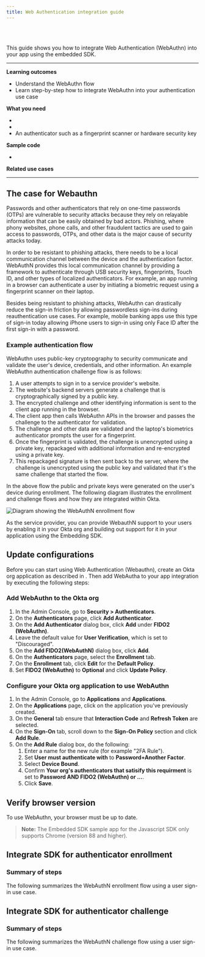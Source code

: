 ```yaml
---
title: Web Authentication integration guide
---
```


<div class="oie-embedded-sdk">

<ApiLifecycle access="ie" /><br>
<ApiLifecycle access="Limited GA" /><br>

<StackSelector />

This guide shows you how to integrate Web Authentication (WebAuthn) into your app using the embedded SDK.

---
**Learning outcomes**

* Understand the WebAuthn flow
* Learn step-by-step how to integrate WebAuthn into your authentication use case

**What you need**

* <StackSnippet snippet="orgconfigurepwdonly" />
* <StackSnippet snippet="oiesdksetup" />
* An authenticator such as a fingerprint scanner or hardware security key

**Sample code**

* <StackSnippet snippet="samplecode" />

**Related use cases**

<StackSnippet snippet="relatedusecases" />

---

## The case for Webauthn

Passwords and other authenticators that rely on one-time passwords (OTPs) are vulnerable to security attacks because they rely on relayable information that can be easily obtained by bad actors. Phishing, where phony websites, phone calls, and other fraudulent tactics are used to gain access to passwords, OTPs, and other data is the major cause of security attacks today.

In order to be resistant to phishing attacks, there needs to be a local communication channel between the device and the authentication factor. WebAuthN provides this local communication channel by providing a framework to authenticate through USB security keys, fingerprints, Touch ID, and other types of localized authenticators. For example, an app running in a browser can authenticate a user by initiating a biometric request using a fingerprint scanner on their laptop.

Besides being resistant to phishing attacks, WebAuthn can drastically reduce the sign-in friction by allowing passwordless sign-ins during reauthentication use cases. For example, mobile banking apps use this type of sign-in today allowing iPhone users to sign-in using only Face ID after the first sign-in with a password.

### Example authentication flow

WebAuthn uses public-key cryptopgraphy to security communicate and validate the user's device, credentials, and other information. An example WebAuthn authentication challenge flow is as follows:

1. A user attempts to sign in to a service provider's website.
1. The website's backend servers generate a challenge that is cryptographically signed by a public key.
1. The encrypted challenge and other identifying information is sent to the client app running in the browser.
1. The client app then calls WebAuthn APIs in the browser and passes the challenge to the authenticator for validation.
1. The challenge and other data are validated and the laptop's biometrics authenticator prompts the user for a fingerprint.
1. Once the fingerprint is validated, the challenge is unencrypted using a private key, repackaged with additional information and re-encrypted using a private key.
1. This repackaged signature is then sent back to the server, where the challenge is unencrypted using the public key and validated that it's the same challenge that started the flow.

In the above flow the public and private keys were generated on the user's device during enrollment. The following diagram illustrates the enrollment and challenge flows and how they are integrated within Okta.

<div class="common-image-format">

![Diagram showing the WebAuthN enrollment flow](/img/authenticators/authenti.png)

</div>

As the service provider, you can provide WebauthN support to your users by enabling it in your Okta org and building out support for it in your application using the Embedding SDK.

## Update configurations

Before you can start using Web Authentication (Webauthn), create an Okta org application as described in <StackSnippet snippet="orgconfigurepwdonly" inline/>. Then add WebAutha to your app integration by executing the following steps:

### Add WebAuthn to the Okta org

1. In the Admin Console, go to **Security > Authenticators**.
1. On the **Authenticators** page, click **Add Authenticator**.
1. On the **Add Authenticator** dialog box, click **Add** under **FIDO2 (WebAuthn)**.
1. Leave the default value for **User Verification**, which is set to "Discouraged".
1. On the **Add FIDO2(WebAuthN)** dialog box, click **Add**.
1. On the **Authenticators** page, select the **Enrollment** tab.
1. On the **Enrollment** tab, click **Edit** for the **Default Policy**.
1. Set **FIDO2 (WebAuthn)** to **Optional** and click **Update Policy**.

### Configure your Okta org application to use WebAuthn

1. In the Admin Console, go to **Applications** and **Applications**.
1. On the **Applications** page, click on the application you've previously created.
1. On the **General** tab ensure that **Interaction Code** and **Refresh Token** are selected.
1. On the **Sign-On** tab, scroll down to the **Sign-On Policy** section and click **Add Rule**.
1. On the **Add Rule** dialog box, do the following:
   1. Enter a name for the new rule (for example "2FA Rule").
   1. Set **User must authenticate with** to **Password+Another Factor**.
   1. Select **Device Bound**.
   1. Confirm **Your org's authenticators that satisify this requirment** is set to **Password AND FIDO2 (WebAuthn) or ...**.
   1. Click **Save**.

## Verify browser version

To use WebAuthn, your browser must be up to date.

> **Note:** The Embedded SDK sample app for the Javascript SDK only supports Chrome (version 88 and higher).

## Integrate SDK for authenticator enrollment

### Summary of steps

The following summarizes the WebAuthN enrollment flow using a user sign-in use case.

<StackSnippet snippet="enrollmentintegrationsummary" />

<StackSnippet snippet="enrollmentintegrationsteps" />

## Integrate SDK for authenticator challenge

### Summary of steps

The following summarizes the WebAuthN challenge flow using a user sign-in use case.

<StackSnippet snippet="challengeintegrationsummary" />

<StackSnippet snippet="challengeintegrationsteps" />

</div>
